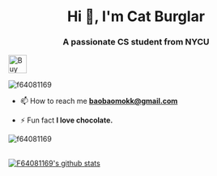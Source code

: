 <h1 align="center">Hi 👋, I'm Cat Burglar</h1>
<h3 align="center">A passionate CS student from NYCU</h3>
<a href='https://ko-fi.com/F1F7BV2LO' target='_blank'><img height='36' style='border:0px;height:36px;' src='https://cdn.ko-fi.com/cdn/kofi4.png?v=3' border='0' alt='Buy Me a Coffee at ko-fi.com' /></a>
<p align="left"> <img src="https://komarev.com/ghpvc/?username=f64081169&label=Profile%20views&color=0e75b6&style=flat" alt="f64081169" /> </p>

- 📫 How to reach me **baobaomokk@gmail.com**

- ⚡ Fun fact **I love chocolate.**

<p><img align="left" src="https://github-readme-stats.vercel.app/api/top-langs?username=f64081169&show_icons=true&locale=en&layout=compact" alt="f64081169" /></p>

<br />
<br />

[![F64081169's github stats](https://github-readme-stats.vercel.app/api?username=F64081169&include_all_commits=true&count_private=true&show_icons=true&line_height=20&title_color=FFFFFF&icon_color=FFFFFF&text_color=FFFFFF&bg_color=0D1117)](https://github.com/anuraghazra/github-readme-stats)

